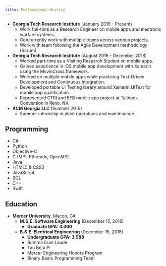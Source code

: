 ```yaml
---
title: Professional History
---
```


* __Georgia Tech Research Institute__ (January 2019 - Present)
  * Work full-time as a Research Engineer on mobile apps and electronic warfare systems.
  * Concurrently work with multiple teams across various projects.
  * Work with team following the Agile Development methodology (Scrum).
* __Georgia Tech Research Institute__ (August 2016 - December 2018)
  * Worked part-time as a Visiting Research Student on mobile apps.
  * Gained experience in iOS mobile app development with Xamarin using the MvvmCross framework.
  * Worked on multiple mobile apps while practicing Test-Driven Development and Continuous Integration.
  * Developed portable UI Testing library around Xamarin.UITest for mobile app qualification.
  * Represented GTRI and EFB mobile app project at Tailhook Convention in Reno, NV.
* __ACM Georgia LLC__ (Summer 2016)
  * Summer internship in plant operations and maintenance.

## Programming

* C#
* Python
* Objective-C
* C (MPI, Pthreads, OpenMP)
* Java
* HTML5 & CSS3
* JavaScript
* SQL
* C++
* Swift

## Education

* __Mercer University__, Macon, GA
  * __M.S.E. Software Engineering__ (December 15, 2018)
    * __Graduate GPA: 4.000__
  * __B.S.E. Electrical Engineering__ (December 15, 2018)
    * __Undergraduate GPA: 3.988__
    * Summa Cum Laude
    * Tau Beta Pi
    * Mercer Engineering Honors Program
    * Binary Bears Programming Team
